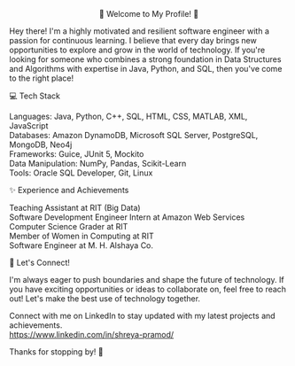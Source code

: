<center>👋 Welcome to My Profile! 🚀</center>


Hey there! I'm a highly motivated and resilient software engineer with a passion for continuous learning. I believe that every day brings new opportunities to explore and grow in the world of technology. If you're looking for someone who combines a strong foundation in Data Structures and Algorithms with expertise in Java, Python, and SQL, then you've come to the right place!

💻 Tech Stack

Languages: Java, Python, C++, SQL, HTML, CSS, MATLAB, XML, JavaScript<br>
Databases: Amazon DynamoDB, Microsoft SQL Server, PostgreSQL, MongoDB, Neo4j<br>
Frameworks: Guice, JUnit 5, Mockito<br>
Data Manipulation: NumPy, Pandas, Scikit-Learn<br>
Tools: Oracle SQL Developer, Git, Linux<br>

✨ Experience and Achievements

Teaching Assistant at RIT (Big Data)<br>
Software Development Engineer Intern at Amazon Web Services<br>
Computer Science Grader at RIT<br>
Member of Women in Computing at RIT<br>
Software Engineer at M. H. Alshaya Co.<br>

🔧 Let's Connect!

I'm always eager to push boundaries and shape the future of technology. If you have exciting opportunities or ideas to collaborate on, feel free to reach out! Let's make the best use of technology together.

Connect with me on LinkedIn to stay updated with my latest projects and achievements.<br>
https://www.linkedin.com/in/shreya-pramod/

Thanks for stopping by! 🌟





